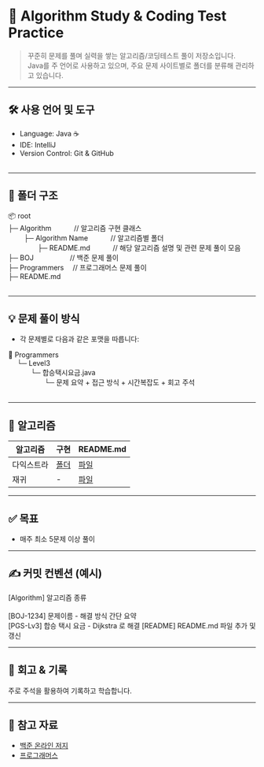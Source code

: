 # 📘 Algorithm Study & Coding Test Practice

> 꾸준히 문제를 풀며 실력을 쌓는 알고리즘/코딩테스트 풀이 저장소입니다.  
> Java를 주 언어로 사용하고 있으며, 주요 문제 사이트별로 폴더를 분류해 관리하고 있습니다.

---

## 🛠 사용 언어 및 도구

- Language: Java ☕
- IDE: IntelliJ
- Version Control: Git & GitHub
<br><br>

---

## 📁 폴더 구조
📦 root <br>
├─ Algorithm &emsp;&emsp;&emsp;// 알고리즘 구현 클래스<br>&emsp;&emsp;
├─ Algorithm Name &emsp;&emsp;&emsp;// 알고리즘별 폴더<br>&emsp;&emsp;&emsp;&emsp;
├─ README.md &emsp;&emsp;&emsp;// 해당 알고리즘 설명 및 관련 문제 풀이 모음<br>
├─ BOJ &emsp;&emsp;&emsp;&emsp;&emsp;// 백준 문제 풀이<br> 
├─ Programmers &emsp;// 프로그래머스 문제 풀이 <br>
├─ README.md
<br><br>

---

## 💡 문제 풀이 방식

- 각 문제별로 다음과 같은 포맷을 따릅니다:

📂 Programmers <br>&emsp;
└─ Level3 <br>&emsp;&emsp;&emsp;
└─ 합승택시요금.java <br>&emsp;&emsp;&emsp;&emsp;&emsp;
└─ 문제 요약 + 접근 방식 + 시간복잡도 + 회고 주석
<br><br>

---

## 🧠 알고리즘

| 알고리즘  | 구현                                                                                                                  | README.md                                                                                                                      |
|-------|---------------------------------------------------------------------------------------------------------------------|--------------------------------------------------------------------------------------------------------------------------------|
| 다익스트라 | [폴더](https://github.com/LeeJeonggyo/Algorithm/blob/dd0f3004af358fd6d9b36d9b5a08073615c83842/src/Algorithm/dijkstra) | [파일](https://github.com/LeeJeonggyo/Algorithm/blob/447208965b3dcb31a98bc10b54a99d122272edc8/src/Algorithm/dijkstra/README.md)  |
| 재귀    | -                                                                                                                   | [파일](https://github.com/LeeJeonggyo/Algorithm/blob/447208965b3dcb31a98bc10b54a99d122272edc8/src/Algorithm/recursive/README.md) |

[//]: # (| DP | 계단 오르기, RGB거리 | 점화식 기반 문제 |)

[//]: # (| 구현 | 로봇 청소기, 톱니바퀴 | 조건에 따른 시뮬레이션 |)

[//]: # (| 자료구조 | 큐, 우선순위큐 | Heap/Deque 등 활용 |)

---

## ✅ 목표

- 매주 최소 5문제 이상 풀이

---

## ✍️ 커밋 컨벤션 (예시)
[Algorithm] 알고리즘 종류 <br><br>
[BOJ-1234] 문제이름 - 해결 방식 간단 요약 <br>
[PGS-Lv3] 합승 택시 요금 - Dijkstra 로 해결
[README] README.md 파일 추가 및 갱신

---

## 🙌 회고 & 기록

주로 주석을 활용하여 기록하고 학습합니다.

---

## 🔗 참고 자료

- [백준 온라인 저지](https://www.acmicpc.net/)
- [프로그래머스](https://programmers.co.kr/)